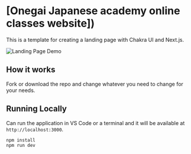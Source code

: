 # [Onegai Japanese academy online classes website])

This is a template for creating a landing page with Chakra UI and Next.js.

![Landing Page Demo](demo/demo.gif)

## How it works

Fork or download the repo and change whatever you need to change for your needs.

## Running Locally

Can run the application in VS Code or a terminal and it will be available at `http://localhost:3000`.

```bash
npm install
npm run dev
```
